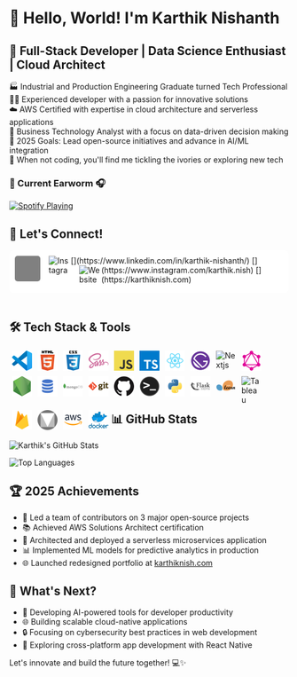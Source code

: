 # 👋 Hello, World! I'm Karthik Nishanth

## 🚀 Full-Stack Developer | Data Science Enthusiast | Cloud Architect

🏭 Industrial and Production Engineering Graduate turned Tech Professional  
👨‍💻 Experienced developer with a passion for innovative solutions  
☁️ AWS Certified with expertise in cloud architecture and serverless applications  
💼 Business Technology Analyst with a focus on data-driven decision making  
🎯 2025 Goals: Lead open-source initiatives and advance in AI/ML integration  
🎹 When not coding, you'll find me tickling the ivories or exploring new tech

### 🎵 Current Earworm 🎧

[<img src="https://spotify-nowplaying-python-g8iadcjfm.vercel.app/api/spotify-playing" alt="Spotify Playing" width="450" />](https://open.spotify.com/user/225gpkf2zlqena22dlqzo6vui)

## 🤝 Let's Connect!
<div style="background-color: white; padding: 10px; border-radius: 8px; display: inline-block;">
[<img align='left' alt='LinkedIn' height="40" width="40" src="https://cdn.jsdelivr.net/npm/simple-icons@v3/icons/linkedin.svg" style="filter: invert(50%); background-color: white; padding: 3px; border-radius: 5px;" />](https://www.linkedin.com/in/karthik-nishanth/)
[<img align='left' style='margin-left:15px' alt='Instagram' height="40" width="40" src="https://cdn.jsdelivr.net/npm/simple-icons@v3/icons/instagram.svg" style="filter: invert(50%); background-color: white; padding: 3px; border-radius: 5px;" />](https://www.instagram.com/karthik.nish)
[<img align='left' style='margin-left:15px' alt='Website' height="40" width="40" src="https://cdn.jsdelivr.net/npm/simple-icons@v3/icons/safari.svg" style="filter: invert(50%); background-color: white; padding: 3px; border-radius: 5px;" />](https://karthiknish.com)
</div>

<br/>
<br/>

## 🛠️ Tech Stack & Tools

<img align="left" alt="Visual Studio Code" width="36px" style='padding:5px' src="https://raw.githubusercontent.com/github/explore/80688e429a7d4ef2fca1e82350fe8e3517d3494d/topics/visual-studio-code/visual-studio-code.png" />
<img align="left" alt="HTML5" width="36px" style='padding:5px' src="https://raw.githubusercontent.com/github/explore/80688e429a7d4ef2fca1e82350fe8e3517d3494d/topics/html/html.png" />
<img align="left" alt="CSS3" width="36px" style='padding:5px' src="https://raw.githubusercontent.com/github/explore/80688e429a7d4ef2fca1e82350fe8e3517d3494d/topics/css/css.png" />
<img align="left" alt="Sass" width="36px" style='padding:5px' src="https://raw.githubusercontent.com/github/explore/80688e429a7d4ef2fca1e82350fe8e3517d3494d/topics/sass/sass.png" />
<img align="left" alt="JavaScript"  style='padding:5px' width="36px" src="https://raw.githubusercontent.com/github/explore/80688e429a7d4ef2fca1e82350fe8e3517d3494d/topics/javascript/javascript.png" />
<img align="left" alt="TypeScript"  style='padding:5px' width="36px" src="https://raw.githubusercontent.com/github/explore/80688e429a7d4ef2fca1e82350fe8e3517d3494d/topics/typescript/typescript.png" />
<img align="left" style='padding:5px' alt="React" width="36px" src="https://raw.githubusercontent.com/github/explore/80688e429a7d4ef2fca1e82350fe8e3517d3494d/topics/react/react.png" />
<img align="left" alt="Gatsby" width="36px" style='padding:5px' src="https://raw.githubusercontent.com/github/explore/e94815998e4e0713912fed477a1f346ec04c3da2/topics/gatsby/gatsby.png" />
<img align="left" alt="Nextjs" width="36px" style='padding:5px' src="https://cdn.worldvectorlogo.com/logos/next-js.svg" /> 
<img align="left" alt="GraphQL" width="36px" style='padding:5px' src="https://raw.githubusercontent.com/github/explore/80688e429a7d4ef2fca1e82350fe8e3517d3494d/topics/graphql/graphql.png" />
<img align="left" alt="Node.js" width="36px" style='padding:5px' src="https://raw.githubusercontent.com/github/explore/80688e429a7d4ef2fca1e82350fe8e3517d3494d/topics/nodejs/nodejs.png" />
<img align="left" alt="SQL" width="36px" style='padding:5px' src="https://raw.githubusercontent.com/github/explore/80688e429a7d4ef2fca1e82350fe8e3517d3494d/topics/sql/sql.png" />
<img align="left" alt="MongoDB" width="36px" style='padding:5px' src="https://raw.githubusercontent.com/github/explore/80688e429a7d4ef2fca1e82350fe8e3517d3494d/topics/mongodb/mongodb.png" />
<img align="left" alt="Git" width="36px" style='padding:5px' src="https://raw.githubusercontent.com/github/explore/80688e429a7d4ef2fca1e82350fe8e3517d3494d/topics/git/git.png" />
<img align="left" alt="GitHub" width="36px" style='padding:5px' src="https://raw.githubusercontent.com/github/explore/78df643247d429f6cc873026c0622819ad797942/topics/github/github.png" />
<img align="left" alt="Terminal" width="36px" style='padding:5px' src="https://raw.githubusercontent.com/github/explore/80688e429a7d4ef2fca1e82350fe8e3517d3494d/topics/terminal/terminal.png" />
<img align="left" alt="Python" width="36px" style='padding:5px' src="https://raw.githubusercontent.com/github/explore/80688e429a7d4ef2fca1e82350fe8e3517d3494d/topics/python/python.png" />
<img align="left" alt="Flask" width="36px" style='padding:5px' src="https://raw.githubusercontent.com/github/explore/80688e429a7d4ef2fca1e82350fe8e3517d3494d/topics/flask/flask.png" />
<img align="left" alt="SKlearn" width="36px" style='padding:5px' src="https://raw.githubusercontent.com/github/explore/80688e429a7d4ef2fca1e82350fe8e3517d3494d/topics/scikit-learn/scikit-learn.png" />
<img align="left" alt="Tableau" width="36px" style='padding:5px' src="https://logos-world.net/wp-content/uploads/2021/10/Tableau-Logo.png" />
<img align="left" alt="Firebase" width="36px" style='padding:5px' src="https://raw.githubusercontent.com/github/explore/80688e429a7d4ef2fca1e82350fe8e3517d3494d/topics/firebase/firebase.png" />
<img align="left" alt="MaterialUI" width="36px" style='padding:5px' src="https://raw.githubusercontent.com/github/explore/80688e429a7d4ef2fca1e82350fe8e3517d3494d/topics/material-design/material-design.png" />
<img align="left" alt="AWS" width="36px" style='padding:5px' src="https://raw.githubusercontent.com/github/explore/80688e429a7d4ef2fca1e82350fe8e3517d3494d/topics/aws/aws.png" />
<img align="left" alt="Docker" width="36px" style='padding:5px' src="https://raw.githubusercontent.com/github/explore/80688e429a7d4ef2fca1e82350fe8e3517d3494d/topics/docker/docker.png" />

<br/>
<br/>
<br/>
<br/>
<br/>

## 📊 GitHub Stats

![Karthik's GitHub Stats](https://github-readme-stats.vercel.app/api?username=karthiknish&count_private=true&show_icons=true&theme=radical)

![Top Languages](https://github-readme-stats.vercel.app/api/top-langs/?username=karthiknish&layout=compact&exclude_repo=github-clone&theme=radical)

## 🏆 2025 Achievements

- 🌟 Led a team of contributors on 3 major open-source projects
- 📚 Achieved AWS Solutions Architect certification
- 🚀 Architected and deployed a serverless microservices application
- 📊 Implemented ML models for predictive analytics in production
- 🌐 Launched redesigned portfolio at [karthiknish.com](https://karthiknish.com)

## 🎯 What's Next?

- 🤖 Developing AI-powered tools for developer productivity
- 🌐 Building scalable cloud-native applications
- 🔒 Focusing on cybersecurity best practices in web development
- 📱 Exploring cross-platform app development with React Native

Let's innovate and build the future together! 💻✨

